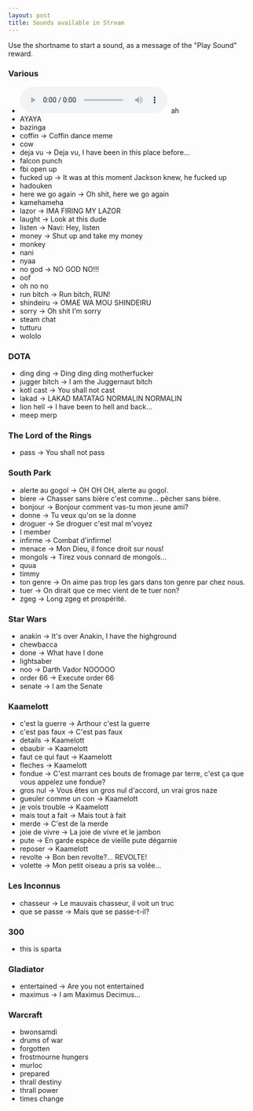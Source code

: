 ```yaml
---
layout: post
title: Sounds available in Stream
---
```

Use the shortname to start a sound, as a message of the "Play Sound" reward.  

### Various  

* <audio controls><source src="/assets/sound/warcraft/arthas_darkness.mp3" type="audio/mpeg"></audio>&nbsp; ah
* AYAYA  
* bazinga  
* coffin -> Coffin dance meme  
* cow  
* deja vu -> Deja vu, I have been in this place before...  
* falcon punch  
* fbi open up  
* fucked up -> It was at this moment Jackson knew, he fucked up  
* hadouken  
* here we go again -> Oh shit, here we go again  
* kamehameha  
* lazor -> IMA FIRING MY LAZOR  
* laught -> Look at this dude  
* listen -> Navi: Hey, listen  
* money -> Shut up and take my money  
* monkey  
* nani  
* nyaa  
* no god -> NO GOD NO!!!  
* oof  
* oh no no  
* run bitch -> Run bitch, RUN!  
* shindeiru -> OMAE WA MOU SHINDEIRU  
* sorry -> Oh shit I'm sorry  
* steam chat  
* tutturu  
* wololo  

### DOTA  
 
* ding ding -> Ding ding ding motherfucker    
* jugger bitch -> I am the Juggernaut bitch  
* kotl cast -> You shall not cast   
* lakad -> LAKAD MATATAG NORMALIN NORMALIN  
* lion hell -> I have been to hell and back...  
* meep merp  

### The Lord of the Rings  

* pass -> You shall not pass  

### South Park  

* alerte au gogol -> OH OH OH, alerte au gogol.  
* biere -> Chasser sans bière c'est comme... pêcher sans bière.  
* bonjour -> Bonjour comment vas-tu mon jeune ami?  
* donne -> Tu veux qu'on se la donne  
* droguer -> Se droguer c'est mal m'voyez  
* I member  
* infirme -> Combat d'infirme!  
* menace -> Mon Dieu, il fonce droit sur nous!  
* mongols -> Tirez vous connard de mongols...  
* quua  
* timmy  
* ton genre -> On aime pas trop les gars dans ton genre par chez nous.  
* tuer -> On dirait que ce mec vient de te tuer non?  
* zgeg -> Long zgeg et prospérité.  

### Star Wars  

* anakin -> It's over Anakin, I have the highground  
* chewbacca  
* done -> What have I done  
* lightsaber  
* noo -> Darth Vador NOOOOO  
* order 66 -> Execute order 66  
* senate -> I am the Senate  

### Kaamelott  

* c'est la guerre -> Arthour c'est la guerre  
* c'est pas faux -> C'est pas faux  
* details -> Kaamelott  
* ebaubir -> Kaamelott  
* faut ce qui faut -> Kaamelott  
* fleches -> Kaamelott  
* fondue -> C'est marrant ces bouts de fromage par terre, c'est ça que vous appelez une fondue?  
* gros nul -> Vous êtes un gros nul d'accord, un vrai gros naze  
* gueuler comme un con -> Kaamelott  
* je vois trouble -> Kaamelott  
* mais tout a fait -> Mais tout à fait  
* merde -> C'est de la merde  
* joie de vivre -> La joie de vivre et le jambon  
* pute -> En garde espèce de vieille pute dégarnie  
* reposer -> Kaamelott  
* revolte -> Bon ben revolte?... REVOLTE!  
* volette -> Mon petit oiseau a pris sa volée...  

### Les Inconnus  

* chasseur -> Le mauvais chasseur, il voit un truc  
* que se passe -> Mais que se passe-t-il?  

### 300  

* this is sparta  

### Gladiator  

* entertained -> Are you not entertained  
* maximus -> I am Maximus Decimus...  

### Warcraft  

* bwonsamdi  
* drums of war  
* forgotten  
* frostmourne hungers  
* murloc  
* prepared  
* thrall destiny  
* thrall power  
* times change  
